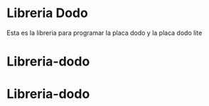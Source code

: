 # Libreria Dodo

Esta es la libreria para programar la placa dodo y la placa dodo lite
# Libreria-dodo
# Libreria-dodo
